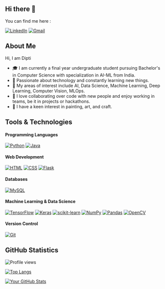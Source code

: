 ## Hi there 👋


You can find me here :

[![LinkedIn](https://img.shields.io/badge/LinkedIn-0077B5?style=for-the-badge&logo=linkedin&logoColor=white)](https://www.linkedin.com/in/dipti-singh-29a54524a/)
[![Gmail](https://img.shields.io/badge/Gmail-D14836?style=for-the-badge&logo=gmail&logoColor=white)](mailto:dipti1010.singh@gmail.com)

## About Me

Hi, I am Dipti 

- 🎓 I am currently a final year undergraduate student pursuing Bachelor's in Computer Science with specialization in AI-ML from India.
- 🌱 Passionate about technology and constantly learning new things.
- 🤖 My areas of interest include AI, Data Science, Machine Learning, Deep Learning, Computer Vision, MLOps.
- 🤝 I love collaborating over code with new people and enjoy working in teams, be it in projects or hackathons.
- 🎨 I have a keen interest in painting, art, and craft.


## Tools & Technologies

#### Programming Languages

[![Python](https://img.shields.io/badge/Python-3776AB?style=for-the-badge&logo=python&logoColor=white)](https://www.python.org/)
[![Java](https://img.shields.io/badge/Java-007396?style=for-the-badge&logo=java&logoColor=white)](https://www.java.com/)

#### Web Development

[![HTML](https://img.shields.io/badge/HTML5-E34F26?style=for-the-badge&logo=html5&logoColor=white)](https://developer.mozilla.org/en-US/docs/Web/HTML)
[![CSS](https://img.shields.io/badge/CSS3-1572B6?style=for-the-badge&logo=css3&logoColor=white)](https://developer.mozilla.org/en-US/docs/Web/CSS)
[![Flask](https://img.shields.io/badge/Flask-000000?style=for-the-badge&logo=flask&logoColor=white)](https://flask.palletsprojects.com/)

#### Databases

[![MySQL](https://img.shields.io/badge/MySQL-4479A1?style=for-the-badge&logo=mysql&logoColor=white)](https://www.mysql.com/)

#### Machine Learning & Data Science

[![TensorFlow](https://img.shields.io/badge/TensorFlow-FF6F00?style=for-the-badge&logo=tensorflow&logoColor=white)](https://www.tensorflow.org/)
[![Keras](https://img.shields.io/badge/Keras-D00000?style=for-the-badge&logo=keras&logoColor=white)](https://keras.io/)
[![scikit-learn](https://img.shields.io/badge/scikit--learn-F7931E?style=for-the-badge&logo=scikit-learn&logoColor=white)](https://scikit-learn.org/)
[![NumPy](https://img.shields.io/badge/NumPy-013243?style=for-the-badge&logo=numpy&logoColor=white)](https://numpy.org/)
[![Pandas](https://img.shields.io/badge/Pandas-150458?style=for-the-badge&logo=pandas&logoColor=white)](https://pandas.pydata.org/)
[![OpenCV](https://img.shields.io/badge/OpenCV-5C3EE8?style=for-the-badge&logo=opencv&logoColor=white)](https://opencv.org/)

#### Version Control

[![Git](https://img.shields.io/badge/Git-F05032?style=for-the-badge&logo=git&logoColor=white)](https://git-scm.com/)



## GitHub Statistics

![Profile views](https://komarev.com/ghpvc/?username=dipti-55&color=blue&style=flat-square)



[![Top Langs](https://github-readme-stats.vercel.app/api/top-langs/?username=dipti-55&layout=compact&hide=Jupyter%20Notebook)](https://github.com/dipti-55/github-readme-stats)



[![Your GitHub Stats](https://github-readme-stats.vercel.app/api?username=dipti-55&show_icons=true&theme=radical)](https://github.com/dipti-55/github-readme-stats)




